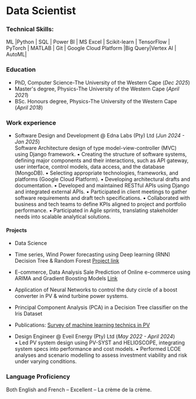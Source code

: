 # Data Scientist

### Technical Skills: 
ML |Python | SQL | Power BI | MS Excel | Scikit-learn | TensorFlow | PyTorch | MATLAB | Git | Google 
Cloud Platform |Big Query|Vertex AI | AutoML|

### Education
- PhD, Computer Science-The University of the Western Cape (_Dec 2025_)
- Master's degree, Physics-The University of the Western Cape (_April 2021_)
- BSc. Honours degree, Physics-The University of the Western Cape (_April 2018_)

### Work experience
- Software Design and Development @ Edna Labs (Pty) Ltd (_Jun 2024 - Jan 2025_)\
  Software Architecture design of type model-view-controller (MVC) using Django framework. 
▪ Creating the structure of software systems, defining major components and their interactions, such 
  as API gateway, user interface, control models, data access, and the database (MongoDB). 
▪ Selecting appropriate technologies, frameworks, and platforms (Google Cloud Platform). 
▪ Developing architectural drafts and documentation. 
▪ Developed and maintained RESTful APIs using Django and integrated external APIs. 
▪ Participated in client meetings to gather software requirements and draft tech specifications. 
▪ Collaborated with business and tech teams to define KPIs aligned to project and portfolio 
performance. 
▪ Participated in Agile sprints, translating stakeholder needs into scalable analytical solutions.
#### Projects
- Data Science
- Time series, Wind Power forecasting using Deep learning (RNN)
  Decision Tree & Random Forest [Project link](https://github.com/FMabiala/data-science.github.io/blob/main/Project_Wind_Power_Prediction_using_LSTM_%26_RF.ipynb)
- E-commerce, Data Analysis Sale Prediction of Online e-commerce using ARIMA and Gradient Boosting Models [Link](Ecommerce_an_Online_sales_Project.ipynb)
- Application of Neural Networks to control the duty circle of a
  boost converter in PV & wind turbine power systems.
- Principal Component Analysis (PCA) in a Decision Tree classifier on the Iris Dataset
- Publications:
  [Survey of machine learning technics in PV](https://zenodo.org/doi/10.5281/zenodo.7369295)

- Design Engineer @ Eveil Energy (Pty) Ltd (_May 2022 - April 2024_)\
  ▪ Led PV system design using PV-SYST and HELIOSCOPE, integrating system specs into 
  performance and cost models. 
▪ Performed LCOE analyses and scenario modelling to assess investment viability and risk under 
  varying conditions. 
  
### Language Proficiency
Both English and French – Excellent – La crème de la crème.
  
